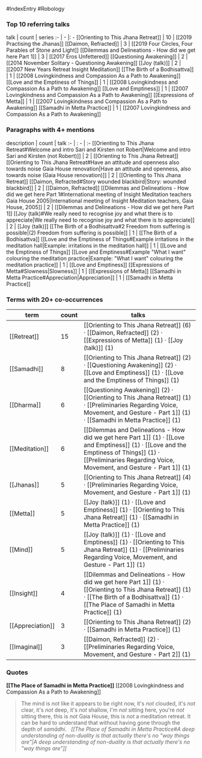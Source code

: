 #IndexEntry #Robology

### Top 10 referring talks
talk | count | series
:- | - |: -
[[Orienting to This Jhana Retreat]] | 10 | [[2019 Practising the Jhanas]]
[[Daimon, Refracted]] | 3 | [[2019 Four Circles, Four Parables of Stone and Light]]
[[Dilemmas and Delineations - How did we get here Part 1]] | 3 | [[2017 Eros Unfettered]]
[[Questioning Awakening]] | 2 | [[2014 November Solitary - Questioning Awakening]]
[[Joy (talk)]] | 2 | [[2007 New Years Retreat Insight Meditation]]
[[The Birth of a Bodhisattva]] | 1 | [[2008 Lovingkindness and Compassion As a Path to Awakening]]
[[Love and the Emptiness of Things]] | 1 | [[2008 Lovingkindness and Compassion As a Path to Awakening]]
[[Love and Emptiness]] | 1 | [[2007 Lovingkindness and Compassion As a Path to Awakening]]
[[Expressions of Metta]] | 1 | [[2007 Lovingkindness and Compassion As a Path to Awakening]]
[[Samadhi in Metta Practice]] | 1 | [[2007 Lovingkindness and Compassion As a Path to Awakening]]

### Paragraphs with 4+ mentions
description | count | talk
:- | : - | :-
[[Orienting to This Jhana Retreat#Welcome and intro Sari and Kirsten not Robert\|Welcome and intro Sari and Kirsten (not Robert)]] | 2 | [[Orienting to This Jhana Retreat]]
[[Orienting to This Jhana Retreat#Have an attitude and openness also towards noise Gaia House renovation\|Have an attitude and openness, also towards noise (Gaia House renovation)]] | 2 | [[Orienting to This Jhana Retreat]]
[[Daimon, Refracted#Story wounded blackbird\|Story: wounded blackbird]] | 2 | [[Daimon, Refracted]]
[[Dilemmas and Delineations - How did we get here Part 1#International meeting of Insight Meditation teachers Gaia House 2005\|International meeting of Insight Meditation teachers, Gaia House, 2005]] | 2 | [[Dilemmas and Delineations - How did we get here Part 1]]
[[Joy (talk)#We really need to recognise joy and what there is to appreciate\|We really need to recognise joy and what there is to appreciate]] | 2 | [[Joy (talk)]]
[[The Birth of a Bodhisattva#2 Freedom from suffering is possible\|(2) Freedom from suffering is possible]] | 1 | [[The Birth of a Bodhisattva]]
[[Love and the Emptiness of Things#Example irritations in the meditation hall\|Example: irritations in the meditation hall]] | 1 | [[Love and the Emptiness of Things]]
[[Love and Emptiness#Example "What I want" colouring the meditation practice\|Example: "What I want" colouring the meditation practice]] | 1 | [[Love and Emptiness]]
[[Expressions of Metta#Slowness\|Slowness]] | 1 | [[Expressions of Metta]]
[[Samadhi in Metta Practice#Appreciation\|Appreciation]] | 1 | [[Samadhi in Metta Practice]]

### Terms with 20+ co-occurrences
term | count | talks
-|-|-
[[Retreat]] | 15 | <span class="counts">[[Orienting to This Jhana Retreat]] (6) · [[Daimon, Refracted]] (2) · [[Expressions of Metta]] (1) · [[Joy (talk)]] (1)</span> 
[[Samadhi]] | 8 | <span class="counts">[[Orienting to This Jhana Retreat]] (2) · [[Questioning Awakening]] (2) · [[Love and Emptiness]] (1) · [[Love and the Emptiness of Things]] (1)</span> 
[[Dharma]] | 6 | <span class="counts">[[Questioning Awakening]] (2) · [[Orienting to This Jhana Retreat]] (1) · [[Preliminaries Regarding Voice, Movement, and Gesture - Part 1]] (1) · [[Samadhi in Metta Practice]] (1)</span> 
[[Meditation]] | 6 | <span class="counts">[[Dilemmas and Delineations - How did we get here Part 1]] (1) · [[Love and Emptiness]] (1) · [[Love and the Emptiness of Things]] (1) · [[Preliminaries Regarding Voice, Movement, and Gesture - Part 1]] (1)</span> 
[[Jhanas]] | 5 | <span class="counts">[[Orienting to This Jhana Retreat]] (4) · [[Preliminaries Regarding Voice, Movement, and Gesture - Part 1]] (1)</span> 
[[Metta]] | 5 | <span class="counts">[[Joy (talk)]] (1) · [[Love and Emptiness]] (1) · [[Orienting to This Jhana Retreat]] (1) · [[Samadhi in Metta Practice]] (1)</span> 
[[Mind]] | 5 | <span class="counts">[[Joy (talk)]] (1) · [[Love and Emptiness]] (1) · [[Orienting to This Jhana Retreat]] (1) · [[Preliminaries Regarding Voice, Movement, and Gesture - Part 1]] (1)</span> 
[[Insight]] | 4 | <span class="counts">[[Dilemmas and Delineations - How did we get here Part 1]] (1) · [[Orienting to This Jhana Retreat]] (1) · [[The Birth of a Bodhisattva]] (1) · [[The Place of Samadhi in Metta Practice]] (1)</span> 
[[Appreciation]] | 3 | <span class="counts">[[Orienting to This Jhana Retreat]] (2) · [[Samadhi in Metta Practice]] (1)</span> 
[[Imaginal]] | 3 | <span class="counts">[[Daimon, Refracted]] (2) · [[Preliminaries Regarding Voice, Movement, and Gesture - Part 2]] (1)</span> 

### Quotes
**[[The Place of Samadhi in Metta Practice]]**
<span class="counts">[[2008 Lovingkindness and Compassion As a Path to Awakening]]</span>
> The mind is _not_ like it appears to be right now, it's _not_ clouded, it's _not_ clear, it's _not_ deep, it's _not_ shallow, I'm _not_ sitting here, you're _not_ sitting there, this is _not_ Gaia House, this is _not_ a meditation retreat. It can be hard to understand that without having gone through the depth of _samādhi_. &nbsp;&nbsp;<span class="counts">_[[The Place of Samadhi in Metta Practice#A deep understanding of non-duality is that actually there's no "way things are"|A deep understanding of non-duality is that actually there's no "way things are"]]_</span>



